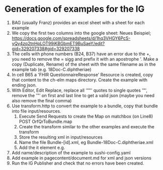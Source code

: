 # Generation of examples for the IG

1. BAG (usually Franz) provides an excel sheet with a sheet for each example
2. We copy the first two columns into the google sheet: Neues Beispiel;
   https://docs.google.com/spreadsheets/d/1hq3VHGY6PcS-yQy4zq2tnHpLOT99iKBGbmET9BuSaeY/edit?gid=329207338#gid=329207338
3. The cells with phone numbers (B24, B37) have an error due to the +, you need to remove the = sigg and prefix it with an apostrophe '. Make a copy (Duplicate, Rename) of the sheet with the same filename as in the example tab (e.g. 18Doc-C.diphtheriae)
4. In cell B65 a 'FHIR QuestionnaireResponse' Resource is created, copy that content
to the ch-elm maps directory. Create the example with ending json.
6. With Editor, Edit Replace, replace all '""' quotes to single quotes '"', remove the '"' on first and last line to get a valid json (maybe you need also remove the final comma)
7. Use transform.http to convert the example to a bundle, copy that bundle into file input/resources.
   1. Execute Send Requests to create the Map on matchbox (on Line8) POST OrfQrToBundle.map 
   2. Create the transform similar to the other examples and execute the transform
   3. Store the resulting xml in input/resources
   4. Name the file Bundle-[id].xml, eg Bundle-18Doc-C.diphtheriae.xml
   5. Add the it element <id value="[id]" /> e.g. <id value="18Doc-C.diphtheriae" />
8. Add name/description of the example to sushi-config.yaml
9. Add example in pagecontent/document.md for xml and json versions
10. Run the IG Publisher and check that no errors have been created.